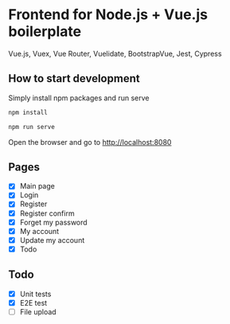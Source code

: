 # Frontend for Node.js + Vue.js boilerplate

Vue.js, Vuex, Vue Router, Vuelidate, BootstrapVue, Jest, Cypress

## How to start development

Simply install npm packages and run serve

```bash
npm install
```

```bash
npm run serve
```

Open the browser and go to [http://localhost:8080](http://localhost:8080)

## Pages

- [x] Main page
- [x] Login
- [x] Register
- [x] Register confirm
- [x] Forget my password
- [x] My account
- [x] Update my account
- [x] Todo

## Todo

- [x] Unit tests
- [x] E2E test
- [ ] File upload
